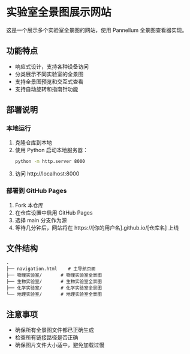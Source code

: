 # 实验室全景图展示网站

这是一个展示多个实验室全景图的网站，使用 Pannellum 全景图查看器实现。

## 功能特点

- 响应式设计，支持各种设备访问
- 分类展示不同实验室的全景图
- 支持全景图预览和交互式查看
- 支持自动旋转和指南针功能

## 部署说明

### 本地运行

1. 克隆仓库到本地
2. 使用 Python 启动本地服务器：
   ```bash
   python -m http.server 8000
   ```
3. 访问 http://localhost:8000

### 部署到 GitHub Pages

1. Fork 本仓库
2. 在仓库设置中启用 GitHub Pages
3. 选择 main 分支作为源
4. 等待几分钟后，网站将在 https://[你的用户名].github.io/[仓库名] 上线

## 文件结构

```
.
├── navigation.html    # 主导航页面
├── 物理实验室/       # 物理实验室全景图
├── 生物实验室/       # 生物实验室全景图
├── 化学实验室/       # 化学实验室全景图
└── 地理实验室/       # 地理实验室全景图
```

## 注意事项

- 确保所有全景图文件都已正确生成
- 检查所有链接路径是否正确
- 确保图片文件大小适中，避免加载过慢 